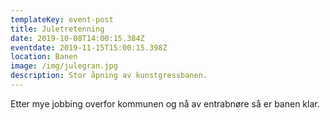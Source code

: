 ```yaml
---
templateKey: event-post
title: Juletretenning
date: 2019-10-08T14:00:15.384Z
eventdate: 2019-11-15T15:00:15.398Z
location: Banen
image: /img/julegran.jpg
description: Stor åpning av kunstgressbanen.
---
```


Etter mye jobbing overfor kommunen og nå av entrabnøre så er banen klar.
